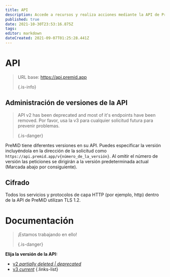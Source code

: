 ```yaml
---
title: API
description: Accede a recursos y realiza acciones mediante la API de PreMiD
published: true
date: 2021-10-30T23:53:16.875Z
tags:
editor: markdown
dateCreated: 2021-09-07T01:25:28.441Z
---
```


# API

> URL base: https://api.premid.app 
> 
> {.is-info}

## Administración de versiones de la API
> API v2 has been deprecated and most of it's endpoints have been removed. Por favor, usa la v3 para cualquier solicitud futura para prevenir problemas. 
> 
> {.is-danger}

PreMiD tiene diferentes versiones en su API. Puedes especificar la versión incluyéndola en la dirección de la solicitud como `https://api.premid.app/v{número_de_la_versión}`. Al omitir el número de versión las peticiones se dirigirán a la versión predeterminada actual (Marcada abajo por consiguiente).

## Cifrado

Todos los servicios y protocolos de capa HTTP (por ejemplo, http) dentro de la API de PreMiD utilizan TLS 1.2.

# Documentación
> ¡Estamos trabajando en ello! 
> 
> {.is-danger}

**Elija la versión de la API:**
- [v2 *partially deleted | deprecated*](/dev/api/v2)
- [v3 *current*](/dev/api/v3)
{.links-list}